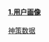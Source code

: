 #### [1.用户画像](https://zhuanlan.zhihu.com/p/140104236)

[神策数据](https://www.sensorsdata.cn/product/userTag.html)



[1]: https://zhuanlan.zhihu.com/p/346701627	"06.如何构建用户画像系统？看这一篇就够了！"
[2]: https://www.zhihu.com/column/c_1348822958257893376	"数据科学之路--数据分析"
[3]: https://cloud.tencent.com/developer/article/1610976	"手把手教你做用户画像：3种标签类型、8大系统模块"

